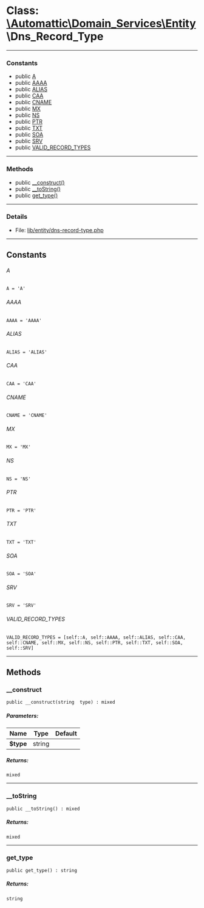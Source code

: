 # Class: [\Automattic](../namespaces/automattic.md)[\Domain_Services](../namespaces/automattic-domain-services.md)[\Entity](../namespaces/automattic-domain-services-entity.md)\Dns_Record_Type


---

### Constants
* public [A](#constant_A)
* public [AAAA](#constant_AAAA)
* public [ALIAS](#constant_ALIAS)
* public [CAA](#constant_CAA)
* public [CNAME](#constant_CNAME)
* public [MX](#constant_MX)
* public [NS](#constant_NS)
* public [PTR](#constant_PTR)
* public [TXT](#constant_TXT)
* public [SOA](#constant_SOA)
* public [SRV](#constant_SRV)
* public [VALID_RECORD_TYPES](#constant_VALID_RECORD_TYPES)

---

### Methods

* public [__construct()](#method___construct)
* public [__toString()](#method___toString)
* public [get_type()](#method_get_type)

---

### Details

* File: [lib/entity/dns-record-type.php](../../lib/entity/dns-record-type.php)

---

## Constants
<a id="constant_A"></a>
###### A
```
A = 'A'
```


<a id="constant_AAAA"></a>
###### AAAA
```
AAAA = 'AAAA'
```


<a id="constant_ALIAS"></a>
###### ALIAS
```
ALIAS = 'ALIAS'
```


<a id="constant_CAA"></a>
###### CAA
```
CAA = 'CAA'
```


<a id="constant_CNAME"></a>
###### CNAME
```
CNAME = 'CNAME'
```


<a id="constant_MX"></a>
###### MX
```
MX = 'MX'
```


<a id="constant_NS"></a>
###### NS
```
NS = 'NS'
```


<a id="constant_PTR"></a>
###### PTR
```
PTR = 'PTR'
```


<a id="constant_TXT"></a>
###### TXT
```
TXT = 'TXT'
```


<a id="constant_SOA"></a>
###### SOA
```
SOA = 'SOA'
```


<a id="constant_SRV"></a>
###### SRV
```
SRV = 'SRV'
```


<a id="constant_VALID_RECORD_TYPES"></a>
###### VALID_RECORD_TYPES
```
VALID_RECORD_TYPES = [self::A, self::AAAA, self::ALIAS, self::CAA, self::CNAME, self::MX, self::NS, self::PTR, self::TXT, self::SOA, self::SRV]
```



---

## Methods

<a id="method___construct"></a>
### __construct

```
public __construct(string  type) : mixed
```

##### Parameters:

| Name | Type | Default |
|------|------|---------|
| **$type** | string |  |

##### Returns:

```
mixed
```

---

<a id="method___toString"></a>
### __toString

```
public __toString() : mixed
```

##### Returns:

```
mixed
```

---

<a id="method_get_type"></a>
### get_type

```
public get_type() : string
```

##### Returns:

```
string
```
